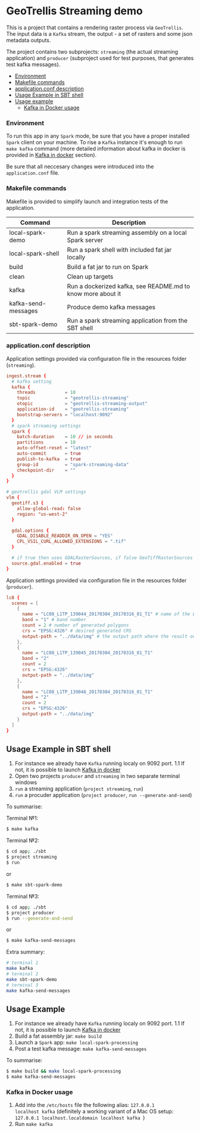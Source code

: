 # GeoTrellis Streaming demo

This is a project that contains a rendering raster process via `GeoTrellis`. 
The input data is a `Kafka` stream, the output - a set of rasters and some json metadata outputs.

The project contains two subprojects: `streaming` (the actual streaming application) and 
`producer` (subproject used for test purposes, that generates test kafka messages).

- [Environment](#environment)
- [Makefile commands](#makefile-commands)
- [application.conf description](#applicationconf-description)
- [Usage Example in SBT shell](#usage-example-in-sbt-shell)
- [Usage example](#usage-example)
  - [Kafka in Docker usage](#kafka-in-docker-usage)

### Environment

To run this app in any `Spark` mode, be sure that you have a proper installed `Spark` client on your machine.
To rise a `Kafka` instance it's enough to run `make kafka` command (more detailed information about kafka in docker is provided in [Kafka in docker](#kafka-in-docker-usage) section).

Be sure that all neccesary changes were introduced into the `application.conf` file.

### Makefile commands

Makefile is provided to simplify launch and integration tests of the application.

| Command                 | Description
|-------------------------|--------------------------------------------------------------------------|
|local-spark-demo         |Run a spark streaming assembly on a local Spark server                    |
|local-spark-shell        |Run a spark shell with included fat jar locally                           |
|build                    |Build a fat jar to run on Spark                                           |
|clean                    |Clean up targets                                                          |
|kafka                    |Run a dockerized kafka, see README.md to know more about it               |
|kafka-send-messages      |Produce demo kafka messages                                               |
|sbt-spark-demo           |Run a spark streaming application from the SBT shell                      |

### application.conf description

Application settings provided via configuration file in the resources folder (`streaming`).

```conf
ingest.stream {
  # kafka setting
  kafka {
    threads           = 10
    topic             = "geotrellis-streaming"
    otopic            = "geotrellis-streaming-output"
    application-id    = "geotrellis-streaming"
    bootstrap-servers = "localhost:9092"
  }
  # spark streaming settings
  spark {
    batch-duration    = 10 // in seconds
    partitions        = 10
    auto-offset-reset = "latest"
    auto-commit       = true
    publish-to-kafka  = true
    group-id          = "spark-streaming-data"
    checkpoint-dir    = ""
  }
}

# geotrellis gdal VLM settings
vlm {
  geotiff.s3 {
    allow-global-read: false
    region: "us-west-2"
  }

  gdal.options {
    GDAL_DISABLE_READDIR_ON_OPEN = "YES"
    CPL_VSIL_CURL_ALLOWED_EXTENSIONS = ".tif"
  }

  # if true then uses GDALRasterSources, if false GeoTiffRasterSources
  source.gdal.enabled = true
}
```

Application settings provided via configuration file in the resources folder (`producer`).

```conf
lc8 {
  scenes = [
    {
      name = "LC08_L1TP_139044_20170304_20170316_01_T1" # name of the LC8 scene
      band = "1" # band number
      count = 2 # number of generated polygons
      crs = "EPSG:4326" # desired generated CRS
      output-path = "../data/img" # the output path where the result output should be placed after processing
    },
    {
      name = "LC08_L1TP_139045_20170304_20170316_01_T1"
      band = "2"
      count = 2
      crs = "EPSG:4326"
      output-path = "../data/img"
    },
    {
      name = "LC08_L1TP_139046_20170304_20170316_01_T1"
      band = "2"
      count = 2
      crs = "EPSG:4326"
      output-path = "../data/img"
    }
  ]
}
```

## Usage Example in SBT shell

1. For instance we already have `Kafka` running localy on 9092 port.
  1.1 If not, it is possible to launch [Kafka in docker](#kafka-in-docker-usage)
2. Open two projects `producer` and `streaming` in two separate terminal windows
3. `run` a streaming application (`project streaming`, `run`)
4. `run` a procuder application (`project producer`, `run --generate-and-send`)

To summarise: 

Terminal №1:

```bash
$ make kafka
```

Terminal №2:

```bash
$ cd app; ./sbt
$ project streaming
$ run
```

or

```bash
$ make sbt-spark-demo
```

Terminal №3:

```bash
$ cd app; ./sbt
$ project producer
$ run --generate-and-send
```

or

```bash
$ make kafka-send-messages
```

Extra summary:

```bash
# terminal 1
make kafka
# terminal 2
make sbt-spark-demo
# terminal 3
make kafka-send-messages
```

## Usage Example

1. For instance we already have `Kafka` running localy on 9092 port.
  1.1 If not, it is possible to launch [Kafka in docker](#kafka-in-docker-usage)
2. Build a fat assembly jar: `make build`
3. Launch a `Spark` app: `make local-spark-processing`
4. Post a test kafka message: `make kafka-send-messages`

To summarise: 

```bash
$ make build && make local-spark-processing
$ make kafka-send-messages
```

### Kafka in Docker usage

1. Add into the `/etc/hosts` file the following alias: ```127.0.0.1       localhost kafka``` (definitely a working variant of a Mac OS setup: ```127.0.0.1 localhost.localdomain localhost kafka ```)
2. Run `make kafka`
